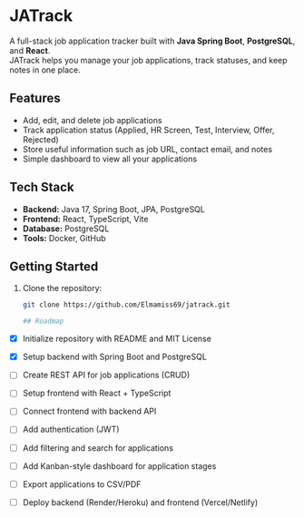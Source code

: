 # JATrack

A full-stack job application tracker built with **Java Spring Boot**, **PostgreSQL**, and **React**.  
JATrack helps you manage your job applications, track statuses, and keep notes in one place.

## Features
- Add, edit, and delete job applications
- Track application status (Applied, HR Screen, Test, Interview, Offer, Rejected)
- Store useful information such as job URL, contact email, and notes
- Simple dashboard to view all your applications

## Tech Stack
- **Backend:** Java 17, Spring Boot, JPA, PostgreSQL
- **Frontend:** React, TypeScript, Vite
- **Database:** PostgreSQL
- **Tools:** Docker, GitHub

## Getting Started
1. Clone the repository:
   ```bash
   git clone https://github.com/Elmamiss69/jatrack.git

   ## Roadmap

- [x] Initialize repository with README and MIT License
- [x] Setup backend with Spring Boot and PostgreSQL
- [ ] Create REST API for job applications (CRUD)
- [ ] Setup frontend with React + TypeScript
- [ ] Connect frontend with backend API
- [ ] Add authentication (JWT)
- [ ] Add filtering and search for applications
- [ ] Add Kanban-style dashboard for application stages
- [ ] Export applications to CSV/PDF
- [ ] Deploy backend (Render/Heroku) and frontend (Vercel/Netlify)


